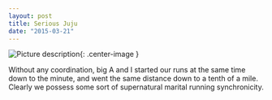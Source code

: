 ```yaml
---
layout: post
title: Serious Juju
date: "2015-03-21"
---
```


![Picture description](../assets/strava_pair.png){: .center-image }

Without any coordination, big A and I started our runs at the same time down to the minute, and went the same distance down to a tenth of a mile. Clearly we possess some sort of supernatural marital running synchronicity.